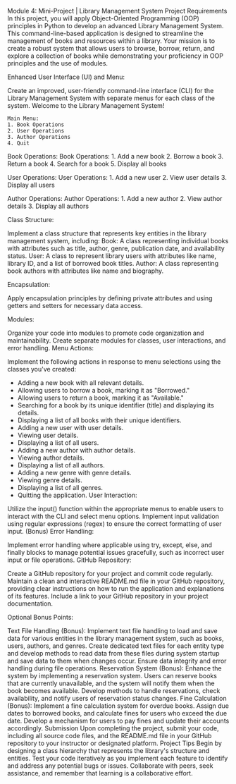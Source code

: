 Module 4: Mini-Project | Library Management System
Project Requirements
In this project, you will apply Object-Oriented Programming (OOP) principles in Python to develop an advanced Library Management System. This command-line-based application is designed to streamline the management of books and resources within a library. Your mission is to create a robust system that allows users to browse, borrow, return, and explore a collection of books while demonstrating your proficiency in OOP principles and the use of modules.

Enhanced User Interface (UI) and Menu:

Create an improved, user-friendly command-line interface (CLI) for the Library Management System with separate menus for each class of the system.
    Welcome to the Library Management System!

    Main Menu:
    1. Book Operations
    2. User Operations
    3. Author Operations
    4. Quit
Book Operations:
        Book Operations:
        1. Add a new book
        2. Borrow a book
        3. Return a book
        4. Search for a book
        5. Display all books

User Operations:
        User Operations:
        1. Add a new user
        2. View user details
        3. Display all users

Author Operations:
        Author Operations:
        1. Add a new author
        2. View author details
        3. Display all authors



Class Structure:

Implement a class structure that represents key entities in the library management system, including:
Book: A class representing individual books with attributes such as title, author,  genre, publication date, and availability status.
User: A class to represent library users with attributes like name, library ID, and a list of borrowed book titles.
Author: A class representing book authors with attributes like name and biography.

Encapsulation:

Apply encapsulation principles by defining private attributes and using getters and setters for necessary data access.


Modules:

Organize your code into modules to promote code organization and maintainability. Create separate modules for classes, user interactions, and error handling.
Menu Actions:

Implement the following actions in response to menu selections using the classes you've created:
- Adding a new book with all relevant details.
- Allowing users to borrow a book, marking it as "Borrowed."
- Allowing users to return a book, marking it as "Available."
- Searching for a book by its unique identifier (title) and displaying its details.
- Displaying a list of all books with their unique identifiers.
- Adding a new user with user details.
- Viewing user details.
- Displaying a list of all users.
- Adding a new author with author details.
- Viewing author details.
- Displaying a list of all authors.
- Adding a new genre with genre details.
- Viewing genre details.
- Displaying a list of all genres.
- Quitting the application.
User Interaction:

Utilize the input() function within the appropriate menus to enable users to interact with the CLI and select menu options.
Implement input validation using regular expressions (regex) to ensure the correct formatting of user input. (Bonus)
Error Handling:

Implement error handling where applicable using try, except, else, and finally blocks to manage potential issues gracefully, such as incorrect user input or file operations.
GitHub Repository:

Create a GitHub repository for your project and commit code regularly.
Maintain a clean and interactive README.md file in your GitHub repository, providing clear instructions on how to run the application and explanations of its features.
Include a link to your GitHub repository in your project documentation.

Optional Bonus Points:

Text File Handling (Bonus): Implement text file handling to load and save data for various entities in the library management system, such as books, users, authors, and genres. Create dedicated text files for each entity type and develop methods to read data from these files during system startup and save data to them when changes occur. Ensure data integrity and error handling during file operations.
Reservation System (Bonus): Enhance the system by implementing a reservation system. Users can reserve books that are currently unavailable, and the system will notify them when the book becomes available. Develop methods to handle reservations, check availability, and notify users of reservation status changes.
Fine Calculation (Bonus): Implement a fine calculation system for overdue books. Assign due dates to borrowed books, and calculate fines for users who exceed the due date. Develop a mechanism for users to pay fines and update their accounts accordingly.
Submission
Upon completing the project, submit your code, including all source code files, and the README.md file in your GitHub repository to your instructor or designated platform.
Project Tips
Begin by designing a class hierarchy that represents the library's structure and entities.
Test your code iteratively as you implement each feature to identify and address any potential bugs or issues.
Collaborate with peers, seek assistance, and remember that learning is a collaborative effort.